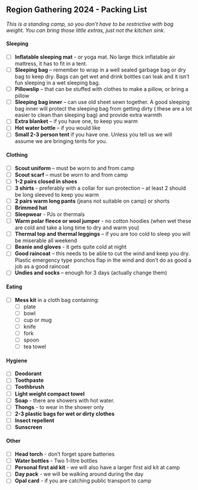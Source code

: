 ## Region Gathering 2024 - Packing List
*This is a standing camp, so you don’t have to be restrictive with bag weight. You can bring those little extras, just not the kitchen sink.*
#### Sleeping
- [ ] **Inflatable sleeping mat** - or yoga mat. No large thick inflatable air mattress, it has to fit in a tent.
- [ ] **Sleeping bag** – remember to wrap in a well sealed garbage bag or dry bag to keep dry.  Bags can get wet and drink bottles can leak and it isn’t fun sleeping in a wet sleeping bag.
- [ ] **Pillowslip** – that can be stuffed with clothes to make a pillow, or bring a pillow
- [ ] **Sleeping bag inner** – can use old sheet sewn together.  A good sleeping bag inner will protect the sleeping bag from getting dirty ( these are a lot easier to clean than sleeping bag) and provide extra warmth
- [ ] **Extra blanket** – if you have one, to keep you warm
- [ ] **Hot water bottle** – if you would like
- [ ] **Small 2-3 person tent** if you have one.  Unless you tell us we will assume we are bringing tents for you.
#### Clothing
- [ ] **Scout uniform** – must be worn to and from camp
- [ ] **Scout scarf** – must be worn to and from camp
- [ ] **1-2 pairs closed in shoes**
- [ ] **3 shirts** - preferably with a collar for sun protection – at least 2 should be long sleeved to keep you warm
- [ ] **2 pairs warm long pants** (jeans not suitable on camp) or shorts
- [ ] **Brimmed hat**
- [ ] **Sleepwear** - PJs or thermals 
- [ ] **Warm polar fleece or wool jumper** - no cotton hoodies (when wet these are cold and take a long time to dry and warm you)
- [ ] **Thermal top and thermal leggings** – if you are too cold to sleep you will be miserable all weekend
- [ ] **Beanie and gloves** - it gets quite cold at night
- [ ] **Good raincoat** – this needs to be able to cut the wind and keep you dry.  Plastic emergency type ponchos flap in the wind and don’t do as good a job as a good raincoat
- [ ] **Undies and socks** – enough for 3 days (actually change them)
#### Eating
- [ ] **Mess kit** in a cloth bag containing:
	- [ ] plate
	- [ ] bowl
	- [ ] cup or mug
	- [ ] knife
	- [ ] fork
	- [ ] spoon
	- [ ] tea towel
#### Hygiene
- [ ] **Deodorant**
- [ ] **Toothpaste**
- [ ] **Toothbrush**
- [ ] **Light weight compact towel**
- [ ] **Soap** - there are showers with hot water. 
- [ ] **Thongs** - to wear in the shower only
- [ ] **2-3 plastic bags for wet or dirty clothes**
- [ ] **Insect repellent**
- [ ] **Sunscreen**
#### Other
- [ ] **Head torch** - don’t forget spare batteries
- [ ] **Water bottles** - Two 1-litre bottles
- [ ] **Personal first aid kit** - we will also have a larger first aid kit at camp
- [ ] **Day pack** - we will be walking around during the day 
- [ ] **Opal card** - if you are catching public transport to camp